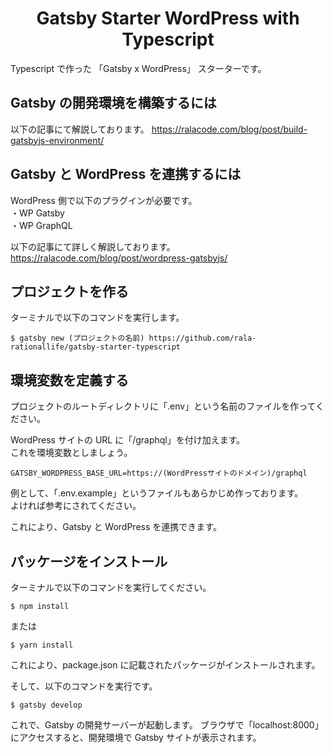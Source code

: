 <h1 align="center">
  Gatsby Starter WordPress with Typescript
</h1>

Typescript で作った 「Gatsby x WordPress」 スターターです。

## Gatsby の開発環境を構築するには

以下の記事にて解説しております。
https://ralacode.com/blog/post/build-gatsbyjs-environment/

## Gatsby と WordPress を連携するには

WordPress 側で以下のプラグインが必要です。<br>
・WP Gatsby<br>
・WP GraphQL

以下の記事にて詳しく解説しております。
https://ralacode.com/blog/post/wordpress-gatsbyjs/

## プロジェクトを作る

ターミナルで以下のコマンドを実行します。

```shell
$ gatsby new (プロジェクトの名前) https://github.com/rala-rationallife/gatsby-starter-typescript
```

## 環境変数を定義する

プロジェクトのルートディレクトリに「.env」という名前のファイルを作ってください。

WordPress サイトの URL に「/graphql」を付け加えます。<br>
これを環境変数としましょう。

```shell
GATSBY_WORDPRESS_BASE_URL=https://(WordPressサイトのドメイン)/graphql
```

例として、「.env.example」というファイルもあらかじめ作っております。<br>
よければ参考にされてください。

これにより、Gatsby と WordPress を連携できます。

## パッケージをインストール

ターミナルで以下のコマンドを実行してください。

```shell
$ npm install
```

または

```shell
$ yarn install
```

これにより、package.json に記載されたパッケージがインストールされます。

そして、以下のコマンドを実行です。

```shell
$ gatsby develop
```

これで、Gatsby の開発サーバーが起動します。
ブラウザで「localhost:8000」にアクセスすると、開発環境で Gatsby サイトが表示されます。
